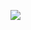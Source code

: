 
![](https://github-readme-stats.vercel.app/api/top-langs?username=5522079&show_icons=true&locale=en&layout=compact)
